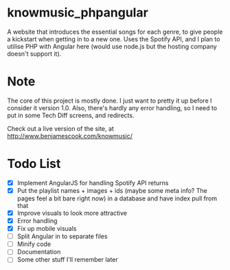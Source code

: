 # knowmusic_phpangular
A website that introduces the essential songs for each genre, to give people a kickstart when getting in to a new one. Uses the Spotify API, and I plan to utilise PHP with Angular here (would use node.js but the hosting company doesn't support it).

# Note
The core of this project is mostly done. I just want to pretty it up before I consider it version 1.0. Also, there's hardly any error handling, so I need to put in some Tech Diff screens, and redirects.

Check out a live version of the site, at http://www.benjamescook.com/knowmusic/

# Todo List
- [x] Implement AngularJS for handling Spotify API returns
- [x] Put the playlist names + images + ids (maybe some meta info? The pages feel a bit bare right now) in a database and have index pull from that
- [x] Improve visuals to look more attractive
- [x] Error handling
- [x] Fix up mobile visuals
- [ ] Split Angular in to separate files
- [ ] Minify code
- [ ] Documentation
- [ ] Some other stuff I'll remember later
